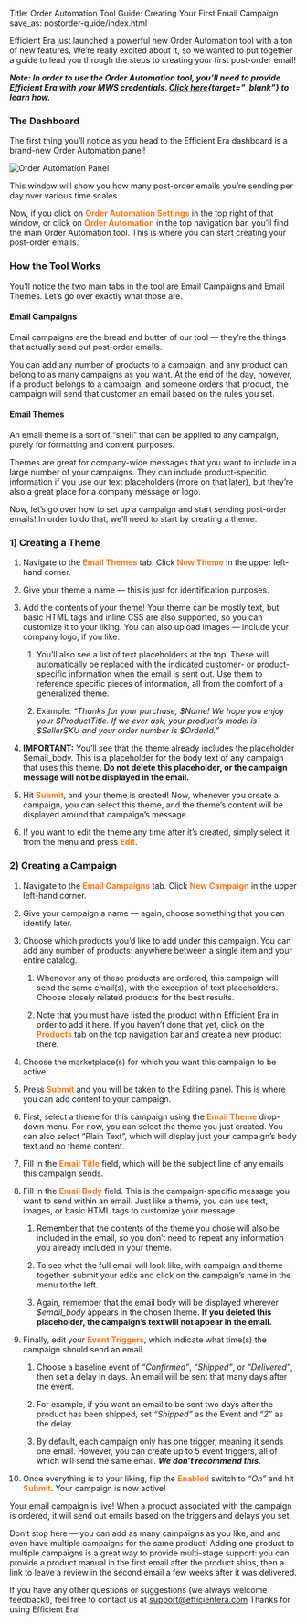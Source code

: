 Title: Order Automation Tool Guide: Creating Your First Email Campaign
save_as: postorder-guide/index.html

Efficient Era just launched a powerful new Order Automation tool with a ton of new features. We’re really excited about it, so we wanted to put together a guide to lead you through the steps to creating your first post-order email!

***Note: In order to use the Order Automation tool, you’ll need to provide Efficient Era with your MWS credentials. [Click here](https://efficientera.com/blog/2015/08/registering-your-amazon-account-with-mws.html){target="_blank"} to learn how.*** 

### The Dashboard

The first thing you’ll notice as you head to the Efficient Era dashboard is a brand-new Order Automation panel!

![Order Automation Panel](/images/pages/postorder-panel.png)

This window will show you how many post-order emails you’re sending per day over various time scales.

Now, if you click on <font color="FF751A">**Order Automation Settings**</font> in the top right of that window, or click on <font color="FF751A">**Order Automation**</font> in the top navigation bar, you’ll find the main Order Automation tool. This is where you can start creating your post-order emails.

### How the Tool Works

You’ll notice the two main tabs in the tool are Email Campaigns and Email Themes. Let’s go over exactly what those are.

#### Email Campaigns

Email campaigns are the bread and butter of our tool — they’re the things that actually send out post-order emails. 

You can add any number of products to a campaign, and any product can belong to as many campaigns as you want. At the end of the day, however, if a product belongs to a campaign, and someone orders that product, the campaign will send that customer an email based on the rules you set.

#### Email Themes

An email theme is a sort of “shell” that can be applied to any campaign, purely for formatting and content purposes. 

Themes are great for company-wide messages that you want to include in a large number of your campaigns. They can include product-specific information if you use our text placeholders (more on that later), but they’re also a great place for a company message or logo. 

Now, let’s go over how to set up a campaign and start sending post-order emails! In order to do that, we’ll need to start by creating a theme.

### 1) Creating a Theme

1. Navigate to the <font color="FF751A">**Email Themes**</font> tab. Click <font color="FF751A">**New Theme**</font> in the upper left-hand corner.

2. Give your theme a name — this is just for identification purposes.

3. Add the contents of your theme! Your theme can be mostly text, but basic HTML tags and inline CSS are also supported, so you can customize it to your liking. You can also upload images — include your company logo, if you like.  
	1. You’ll also see a list of text placeholders at the top. These will automatically be replaced with the indicated customer- or product-specific information when the email is sent out. Use them to reference specific pieces of information, all from the comfort of a generalized theme.  
	
	2. Example: *“Thanks for your purchase, $Name! We hope you enjoy your $ProductTitle. If we ever ask, your product’s model is $SellerSKU and your order number is $OrderId.”*  

4. **IMPORTANT:** You’ll see that the theme already includes the placeholder $email_body. This is a placeholder for the body text of any campaign that uses this theme. **Do not delete this placeholder, or the campaign message will not be displayed in the email.**

5. Hit <font color="FF751A">**Submit**</font>, and your theme is created! Now, whenever you create a campaign, you can select this theme, and the theme’s content will be displayed around that campaign’s message.

6. If you want to edit the theme any time after it’s created, simply select it from the menu and press <font color="FF751A">**Edit**</font>.

### 2) Creating a Campaign

1. Navigate to the <font color="FF751A">**Email Campaigns**</font> tab. Click <font color="FF751A">**New Campaign**</font> in the upper left-hand corner.

2. Give your campaign a name — again, choose something that you can identify later.

3. Choose which products you’d like to add under this campaign. You can add any number of products: anywhere between a single item and your entire catalog.  
	1. Whenever any of these products are ordered, this campaign will send the same email(s), with the exception of text placeholders. Choose closely related products for the best results.  
	
	2. Note that you must have listed the product within Efficient Era in order to add it here. If you haven’t done that yet, click on the <font color="FF751A">**Products**</font> tab on the top navigation bar and create a new product there.

4. Choose the marketplace(s) for which you want this campaign to be active.

5. Press <font color="FF751A">**Submit**</font> and you will be taken to the Editing panel. This is where you can add content to your campaign.

6. First, select a theme for this campaign using the <font color="FF751A">**Email Theme**</font> drop-down menu. For now, you can select the theme you just created. You can also select “Plain Text”, which will display just your campaign’s body text and no theme content.

7. Fill in the <font color="FF751A">**Email Title**</font> field, which will be the subject line of any emails this campaign sends.

8. Fill in the <font color="FF751A">**Email Body**</font> field. This is the campaign-specific message you want to send within an email. Just like a theme, you can use text, images, or basic HTML tags to customize your message.  

	1. Remember that the contents of the theme you chose will also be included in the email, so you don’t need to repeat any information you already included in your theme.  
	
	2. To see what the full email will look like, with campaign and theme together, submit your edits and click on the campaign’s name in the menu to the left.
	  
	3. Again, remember that the email body will be displayed wherever *$email_body* appears in the chosen theme. **If you deleted this placeholder, the campaign’s text will not appear in the email.**
	
9. Finally, edit your <font color="FF751A">**Event Triggers**</font>, which indicate what time(s) the campaign should send an email. 
 
	1. Choose a baseline event of *“Confirmed”*, *“Shipped”*, or *“Delivered”*, then set a delay in days. An email will be sent that many days after the event.  
	
	2. For example, if you want an email to be sent two days after the product has been shipped, set *“Shipped”* as the Event and *“2”* as the delay.
  
	3. By default, each campaign only has one trigger, meaning it sends one email. However, you can create up to 5 event triggers, all of which will send the same email. ***We don’t recommend this.*** 
	
10. Once everything is to your liking, flip the <font color="FF751A">**Enabled**</font> switch to *“On”* and hit <font color="FF751A">**Submit**</font>. Your campaign is now active!

Your email campaign is live! When a product associated with the campaign is ordered, it will send out emails based on the triggers and delays you set.  

Don’t stop here — you can add as many campaigns as you like, and and even have multiple campaigns for the same product! Adding one product to multiple campaigns is a great way to provide multi-stage support: you can provide a product manual in the first email after the product ships, then a link to leave a review in the second email a few weeks after it was delivered. 

If you have any other questions or suggestions (we always welcome feedback!), feel free to contact us at [support@efficientera.com](mailto:support@efficientera.com) Thanks for using Efficient Era!